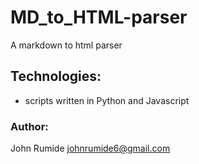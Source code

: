 # MD_to_HTML-parser
A markdown to html parser

## Technologies:
- scripts written in Python and Javascript

### Author:
John Rumide <johnrumide6@gmail.com>
